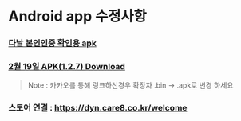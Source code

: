 # Android app 수정사항
### [다날 본인인증 확인용 apk](https://github.com/invites-healthcare/invites/raw/master/app-debug.apk)
### [2월 19일 APK(1.2.7) Download](https://github.com/invites-healthcare/invites/raw/master/app-debug.apk)
> Note : 카카오를 통해 링크하신경우 확장자 .bin -> .apk로 변경 하세요

### 스토어 연결 : https://dyn.care8.co.kr/welcome

